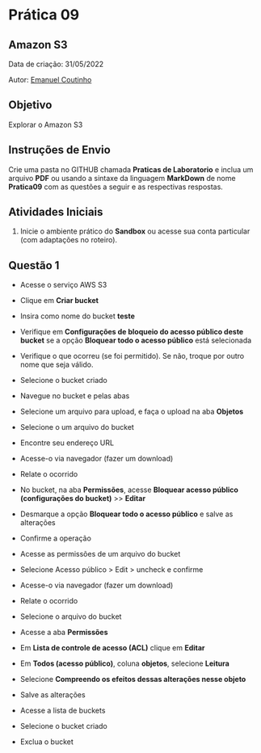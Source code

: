 # Prática 09

## Amazon S3

Data de criação: 31/05/2022

Autor: [Emanuel Coutinho](https://github.com/emanuelcoutinho)

## Objetivo
Explorar o Amazon S3

## Instruções de Envio

Crie uma pasta no GITHUB chamada **Praticas de Laboratorio** e inclua um arquivo **PDF** ou usando a sintaxe da linguagem **MarkDown** de nome **Pratica09** com as questões a seguir e as respectivas respostas.

## Atividades Iniciais

1. Inicie o ambiente prático do **Sandbox** ou acesse sua conta particular (com adaptações no roteiro).

## Questão 1

- Acesse o serviço AWS S3
- Clique em **Criar bucket**

- Insira como nome do bucket **teste**
- Verifique em **Configurações de bloqueio do acesso público deste bucket** se a opção **Bloquear todo o acesso público** está selecionada
- Verifique o que ocorreu (se foi permitido). Se não, troque por outro nome que seja válido.

- Selecione o bucket criado
- Navegue no bucket e pelas abas

- Selecione um arquivo para upload, e faça o upload na aba **Objetos**
- Selecione o um arquivo do bucket
- Encontre seu endereço URL
- Acesse-o via navegador (fazer um download)
- Relate o ocorrido

- No bucket, na aba **Permissões**, acesse **Bloquear acesso público (configurações do bucket)** >> **Editar**
- Desmarque a opção **Bloquear todo o acesso público** e salve as alterações
- Confirme a operação

- Acesse as permissões de um arquivo do bucket
- Selecione Acesso público > Edit > uncheck e confirme
- Acesse-o via navegador (fazer um download)
- Relate o ocorrido

- Selecione o arquivo do bucket
- Acesse a aba **Permissões**
- Em **Lista de controle de acesso (ACL)** clique em **Editar**
- Em **Todos (acesso público)**, coluna **objetos**, selecione **Leitura**
- Selecione **Compreendo os efeitos dessas alterações nesse objeto**
- Salve as alterações

- Acesse a lista de buckets
- Selecione o bucket criado
- Exclua o bucket

